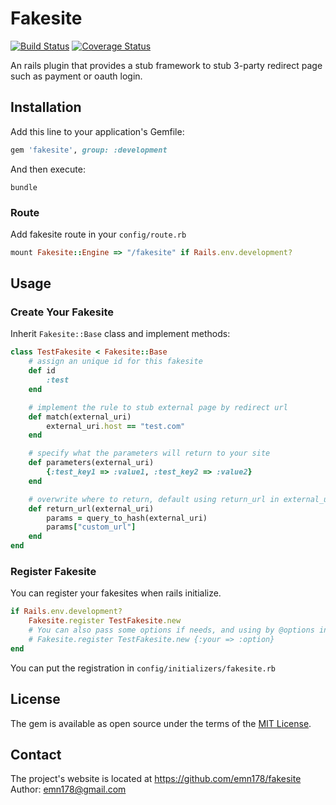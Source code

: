 # Fakesite

[![Build Status](https://api.travis-ci.org/emn178/fakesite.png)](https://travis-ci.org/emn178/fakesite)
[![Coverage Status](https://coveralls.io/repos/emn178/fakesite/badge.svg?branch=master)](https://coveralls.io/r/emn178/fakesite?branch=master)

An rails plugin that provides a stub framework to stub 3-party redirect page such as payment or oauth login.

## Installation

Add this line to your application's Gemfile:

```ruby
gem 'fakesite', group: :development
```

And then execute:

    bundle

### Route
Add fakesite route in your `config/route.rb`
```Ruby
mount Fakesite::Engine => "/fakesite" if Rails.env.development?
```

## Usage

### Create Your Fakesite

Inherit `Fakesite::Base` class and implement methods:

```ruby
class TestFakesite < Fakesite::Base
	# assign an unique id for this fakesite
	def id
		:test
	end

	# implement the rule to stub external page by redirect url
	def match(external_uri)
		external_uri.host == "test.com"
	end

	# specify what the parameters will return to your site
	def parameters(external_uri)
		{:test_key1 => :value1, :test_key2 => :value2}
	end

	# overwrite where to return, default using return_url in external_uri query string if exsit
	def return_url(external_uri)
		params = query_to_hash(external_uri)
		params["custom_url"]
	end
end
```

### Register Fakesite
You can register your fakesites when rails initialize.
```Ruby
if Rails.env.development?
	Fakesite.register TestFakesite.new
	# You can also pass some options if needs, and using by @options in your class
	# Fakesite.register TestFakesite.new {:your => :option}
end
```

You can put the registration in `config/initializers/fakesite.rb`

## License

The gem is available as open source under the terms of the [MIT License](http://opensource.org/licenses/MIT).

## Contact
The project's website is located at https://github.com/emn178/fakesite  
Author: emn178@gmail.com
